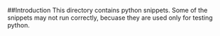##Introduction
This directory contains python snippets. Some of the snippets may not run correctly, becuase they are used only for testing python.
